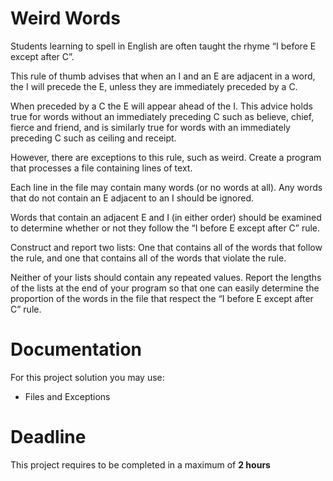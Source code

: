 # Weird Words

Students learning to spell in English are often taught the rhyme “I before E except after C”. 

This rule of thumb advises that when an I and an E are adjacent in a word, the I will precede the E, unless they are immediately preceded by a C. 

When preceded by a C the E will appear ahead of the I. This advice holds true for words without an immediately preceding C such as believe, chief, fierce and friend, and is similarly true for words with an immediately preceding C such as ceiling and receipt. 

However,
there are exceptions to this rule, such as weird.
Create a program that processes a file containing lines of text. 

Each line in the file
may contain many words (or no words at all). Any words that do not contain an E adjacent to an I should be ignored. 

Words that contain an adjacent E and I (in either order) should be examined to determine whether or not they follow the “I before E except after C” rule. 

Construct and report two lists: One that contains all of the words that follow the rule, and one that contains all of the words that violate the rule. 

Neither of your lists should contain any repeated values. Report the lengths of the lists at the end of your program so that one can easily determine the proportion of the words in the file that respect the “I before E except after C” rule.
		 
# Documentation

For this project solution you may use:

- Files and Exceptions

# Deadline

This project requires to be completed in a maximum of **2 hours**